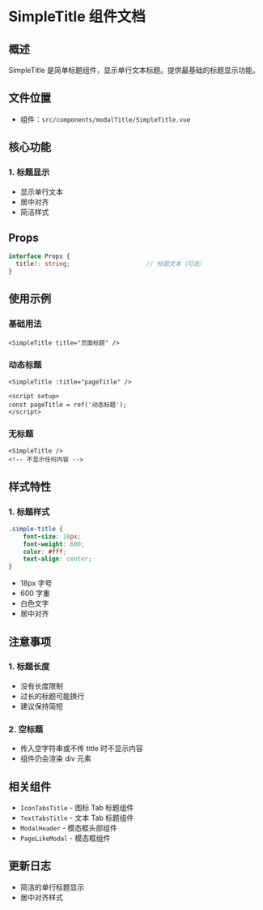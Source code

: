 # SimpleTitle 组件文档

## 概述

SimpleTitle 是简单标题组件，显示单行文本标题。提供最基础的标题显示功能。

## 文件位置

- 组件：`src/components/modalTitle/SimpleTitle.vue`

## 核心功能

### 1. 标题显示

- 显示单行文本
- 居中对齐
- 简洁样式

## Props

```typescript
interface Props {
  title?: string;                     // 标题文本（可选）
}
```

## 使用示例

### 基础用法

```vue
<SimpleTitle title="页面标题" />
```

### 动态标题

```vue
<SimpleTitle :title="pageTitle" />

<script setup>
const pageTitle = ref('动态标题');
</script>
```

### 无标题

```vue
<SimpleTitle />
<!-- 不显示任何内容 -->
```

## 样式特性

### 1. 标题样式

```css
.simple-title {
    font-size: 18px;
    font-weight: 600;
    color: #fff;
    text-align: center;
}
```

- 18px 字号
- 600 字重
- 白色文字
- 居中对齐

## 注意事项

### 1. 标题长度

- 没有长度限制
- 过长的标题可能换行
- 建议保持简短

### 2. 空标题

- 传入空字符串或不传 title 时不显示内容
- 组件仍会渲染 div 元素

## 相关组件

- `IconTabsTitle` - 图标 Tab 标题组件
- `TextTabsTitle` - 文本 Tab 标题组件
- `ModalHeader` - 模态框头部组件
- `PageLikeModal` - 模态框组件

## 更新日志

- 简洁的单行标题显示
- 居中对齐样式
